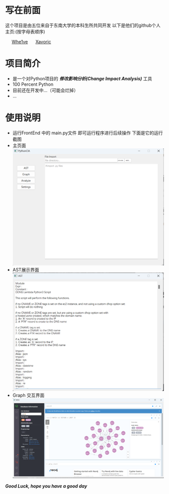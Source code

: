 # 写在前面
这个项目是由五位来自于东南大学的本科生所共同开发
以下是他们的github个人主页:(按字母表顺序)

  $\quad$ [Whe1ve](https://github.com/Whe1veWUPK) $\quad$ [Xavoric](https://github.com/Xavoric) 
# 项目简介
* 是一个对Python项目的 ***修改影响分析(Change Impact Analysis)*** 工具
* 100 Percent Python
* 目前还在开发中...（可能会烂掉）
* ...
# 使用说明
* 运行FrontEnd 中的 main.py文件 即可运行程序进行后续操作 下面是它的运行截图
* 主页面![Alt text](MainFrame.png)
* AST展示界面![Alt text](AST.png)
* Graph 交互界面![Alt text](MDG.png)


***Good Luck, hope you have a good day***